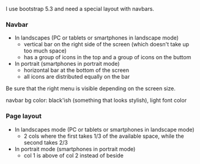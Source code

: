 
I use bootstrap 5.3 and need a special layout with navbars.

### Navbar

- In landscapes (PC or tablets or smartphones in landscape mode)
  - vertical bar on the right side of the screen (which doesn't take up too much space)
  - has a group of icons in the top and a group of icons on the buttom
- In portrait (smartphones in portrait mode)
  - horizontal bar at the bottom of the screen
  - all icons are distributed equally on the bar

Be sure that the right menu is visible depending on the screen size.

navbar bg color: black'ish (something that looks stylish), light font color

### Page layout

- In landscapes mode (PC or tablets or smartphones in landscape mode)
  - 2 cols where the first takes 1/3 of the available space, while the second takes 2/3
- In portrait mode (smartphones in portrait mode)
  - col 1 is above of col 2 instead of beside
